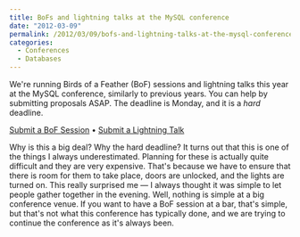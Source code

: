 ```yaml
---
title: BoFs and lightning talks at the MySQL conference
date: "2012-03-09"
permalink: /2012/03/09/bofs-and-lightning-talks-at-the-mysql-conference/
categories:
  - Conferences
  - Databases
---
```

We're running Birds of a Feather (BoF) sessions and lightning talks this year at the MySQL conference, similarly to previous years. You can help by submitting proposals ASAP. The deadline is Monday, and it is a *hard* deadline.

[Submit a BoF Session][1] &bull; [Submit a Lightning Talk][2]

Why is this a big deal? Why the hard deadline? It turns out that this is one of the things I always underestimated. Planning for these is actually quite difficult and they are very expensive. That's because we have to ensure that there is room for them to take place, doors are unlocked, and the lights are turned on. This really surprised me &#8212; I always thought it was simple to let people gather together in the evening. Well, nothing is simple at a big conference venue. If you want to have a BoF session at a bar, that's simple, but that's not what this conference has typically done, and we are trying to continue the conference as it's always been.

 [1]: http://www.percona.com/live/mysql-conference-2012/node/add/bof-session
 [2]: http://www.percona.com/live/mysql-conference-2012/node/add/lightning-talks
